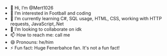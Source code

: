 - 👋 Hi, I’m @Mert1026
- 👀 I’m interested in Football and coding
- 🌱 I’m currently learning C#, SQL usage, HTML, CSS, working with HTTP requests, JavaScript,.Net
- 💞️ I’m looking to collaborate on idk
- 📫 How to reach me: call me
- 😄 Pronouns: he/him
- ⚡ Fun fact: Huge Fenerbahce fan. It's not a fun fact!

<!---
Mert1026/Mert1026 is a ✨ special ✨ repository because its `README.md` (this file) appears on your GitHub profile.
You can click the Preview link to take a look at your changes.
--->
